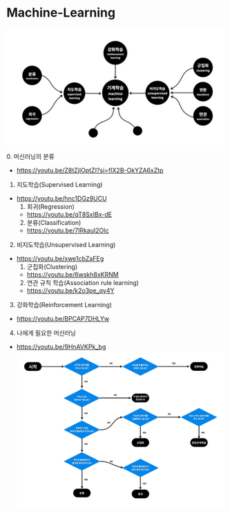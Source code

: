 # Machine-Learning
![Alt Text](image/ML.jpeg)
0. 머신러닝의 분류
- https://youtu.be/Z8tZjIOptZI?si=fIX2B-OkYZA6xZtp

1. 지도학습(Supervised Learning)
- https://youtu.be/hnc1DGz9UCU 
    1. 회귀(Regression)
    - https://youtu.be/qT8SxIBx-dE
    2. 분류(Classification)
    - https://youtu.be/7lRkauI2OIc

2. 비지도학습(Unsupervised Learning)
- https://youtu.be/xwe1cbZaFEg
    1. 군집화(Clustering)
    - https://youtu.be/6wskh8xKRNM
    2. 연관 규칙 학습(Association rule learning)
    - https://youtu.be/k2o3pe_qy4Y

3. 강화학습(Reinforcement Learning)
- https://youtu.be/BPCAP7DHLYw

4. 나에게 필요한 머신러닝
- https://youtu.be/9HnAVKPk_bg
![Alt Text](image/FindML.jpg)
